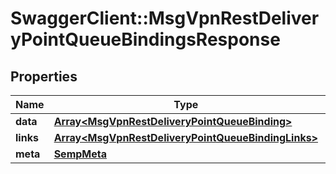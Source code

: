 # SwaggerClient::MsgVpnRestDeliveryPointQueueBindingsResponse

## Properties
Name | Type | Description | Notes
------------ | ------------- | ------------- | -------------
**data** | [**Array&lt;MsgVpnRestDeliveryPointQueueBinding&gt;**](MsgVpnRestDeliveryPointQueueBinding.md) |  | [optional] 
**links** | [**Array&lt;MsgVpnRestDeliveryPointQueueBindingLinks&gt;**](MsgVpnRestDeliveryPointQueueBindingLinks.md) |  | [optional] 
**meta** | [**SempMeta**](SempMeta.md) |  | 


